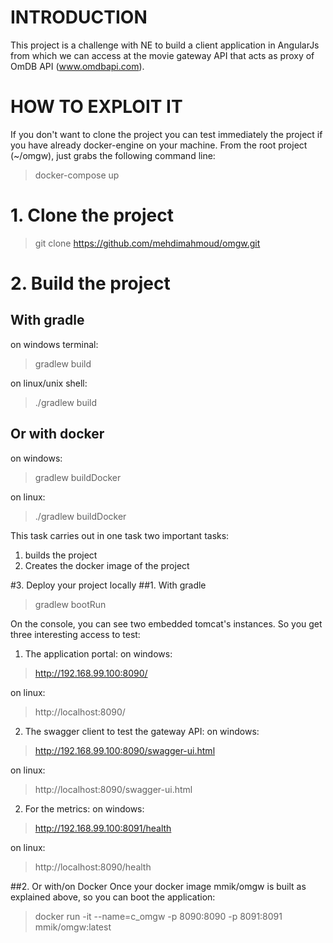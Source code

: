 # INTRODUCTION
This project is a challenge with NE to build a client application in AngularJs 
from which we can access at the movie gateway API that acts as proxy of OmDB API 
(www.omdbapi.com).

# HOW TO EXPLOIT IT
If you don't want to clone the project you can test immediately the project 
if you have already docker-engine on your machine.
From the root project (~/omgw), just grabs the following command line:
> docker-compose up

# 1. Clone the project
>git clone https://github.com/mehdimahmoud/omgw.git

# 2. Build the project
## With gradle
on windows terminal: 
>gradlew build

on linux/unix shell: 
>./gradlew build

## Or with docker
on windows: 
>gradlew buildDocker

on linux: 
>./gradlew buildDocker

This task carries out in one task two important tasks: 
1. builds the project
2. Creates the docker image of the project

#3. Deploy your project locally
##1. With gradle
>gradlew bootRun

On the console, you can see two embedded tomcat's instances. So you get three interesting access to test:
1. The application portal:
on windows: 
>http://192.168.99.100:8090/

on linux:
>http://localhost:8090/

2. The swagger client to test the gateway API:
on windows: 
>http://192.168.99.100:8090/swagger-ui.html

on linux:
>http://localhost:8090/swagger-ui.html

2. For the metrics:
on windows: 
>http://192.168.99.100:8091/health

on linux:
>http://localhost:8090/health

##2. Or with/on Docker
Once your docker image mmik/omgw is built as explained above, so you can boot the application:
>docker run -it --name=c_omgw -p 8090:8090 -p 8091:8091 mmik/omgw:latest



